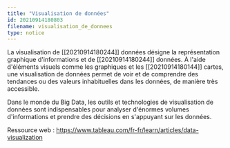 ```yaml
---
title: "Visualisation de données"
id: 20210914180803
filename: visualisation_de_donnees
type: notice
---
```


La visualisation de [[20210914180244]] données désigne la représentation graphique d'informations et de [[20210914180244]] données. À l'aide d'éléments visuels comme les graphiques et les [[20210914180144]] cartes, une visualisation de données permet de voir et de comprendre des tendances ou des valeurs inhabituelles dans les données, de manière très accessible.

Dans le monde du Big Data, les outils et technologies de visualisation de données sont indispensables pour analyser d'énormes volumes d'informations et prendre des décisions en s'appuyant sur les données.

Ressource web : <https://www.tableau.com/fr-fr/learn/articles/data-visualization>

